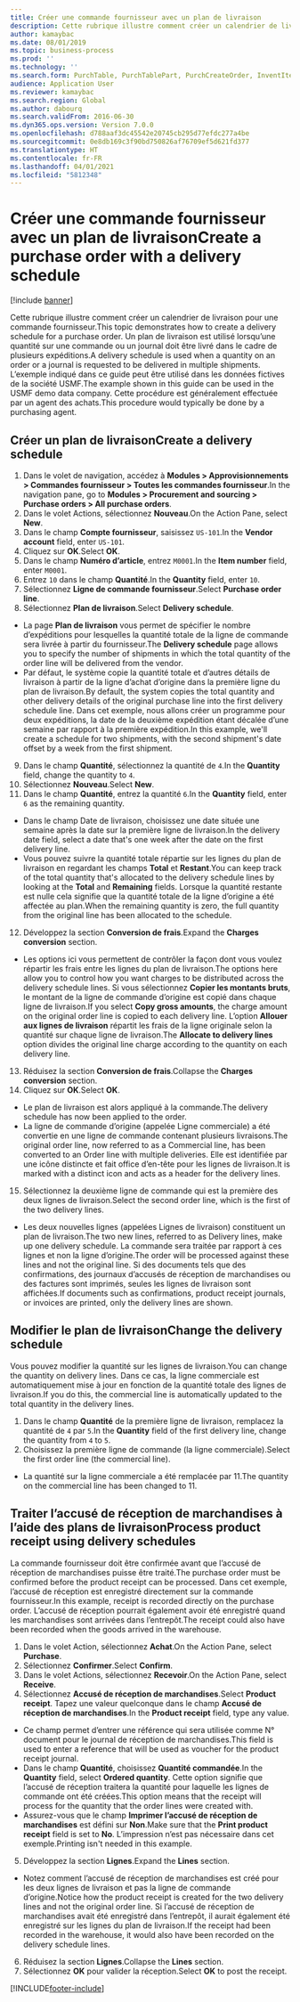 ```yaml
---
title: Créer une commande fournisseur avec un plan de livraison
description: Cette rubrique illustre comment créer un calendrier de livraison pour une commande fournisseur.
author: kamaybac
ms.date: 08/01/2019
ms.topic: business-process
ms.prod: ''
ms.technology: ''
ms.search.form: PurchTable, PurchTablePart, PurchCreateOrder, InventItemIdLookupPurchase, PurchDeliverySchedule, PurchEditLines
audience: Application User
ms.reviewer: kamaybac
ms.search.region: Global
ms.author: dabourq
ms.search.validFrom: 2016-06-30
ms.dyn365.ops.version: Version 7.0.0
ms.openlocfilehash: d788aaf3dc45542e20745cb295d77efdc277a4be
ms.sourcegitcommit: 0e8db169c3f90bd750826af76709ef5d621fd377
ms.translationtype: HT
ms.contentlocale: fr-FR
ms.lasthandoff: 04/01/2021
ms.locfileid: "5812348"
---
```

# <a name="create-a-purchase-order-with-a-delivery-schedule"></a><span data-ttu-id="64e2f-103">Créer une commande fournisseur avec un plan de livraison</span><span class="sxs-lookup"><span data-stu-id="64e2f-103">Create a purchase order with a delivery schedule</span></span>

[!include [banner](../../includes/banner.md)]

<span data-ttu-id="64e2f-104">Cette rubrique illustre comment créer un calendrier de livraison pour une commande fournisseur.</span><span class="sxs-lookup"><span data-stu-id="64e2f-104">This topic demonstrates how to create a delivery schedule for a purchase order.</span></span> <span data-ttu-id="64e2f-105">Un plan de livraison est utilisé lorsqu’une quantité sur une commande ou un journal doit être livré dans le cadre de plusieurs expéditions.</span><span class="sxs-lookup"><span data-stu-id="64e2f-105">A delivery schedule is used when a quantity on an order or a journal is requested to be delivered in multiple shipments.</span></span> <span data-ttu-id="64e2f-106">L’exemple indiqué dans ce guide peut être utilisé dans les données fictives de la société USMF.</span><span class="sxs-lookup"><span data-stu-id="64e2f-106">The example shown in this guide can be used in the USMF demo data company.</span></span> <span data-ttu-id="64e2f-107">Cette procédure est généralement effectuée par un agent des achats.</span><span class="sxs-lookup"><span data-stu-id="64e2f-107">This procedure would typically be done by a purchasing agent.</span></span>

## <a name="create-a-delivery-schedule"></a><span data-ttu-id="64e2f-108">Créer un plan de livraison</span><span class="sxs-lookup"><span data-stu-id="64e2f-108">Create a delivery schedule</span></span>
1. <span data-ttu-id="64e2f-109">Dans le volet de navigation, accédez à **Modules > Approvisionnements > Commandes fournisseur > Toutes les commandes fournisseur**.</span><span class="sxs-lookup"><span data-stu-id="64e2f-109">In the navigation pane, go to **Modules > Procurement and sourcing > Purchase orders > All purchase orders**.</span></span>
2. <span data-ttu-id="64e2f-110">Dans le volet Actions, sélectionnez **Nouveau**.</span><span class="sxs-lookup"><span data-stu-id="64e2f-110">On the Action Pane, select **New**.</span></span>
3. <span data-ttu-id="64e2f-111">Dans le champ **Compte fournisseur**, saisissez `US-101`.</span><span class="sxs-lookup"><span data-stu-id="64e2f-111">In the **Vendor account** field, enter `US-101`.</span></span>
4. <span data-ttu-id="64e2f-112">Cliquez sur **OK**.</span><span class="sxs-lookup"><span data-stu-id="64e2f-112">Select **OK**.</span></span>
5. <span data-ttu-id="64e2f-113">Dans le champ **Numéro d’article**, entrez `M0001`.</span><span class="sxs-lookup"><span data-stu-id="64e2f-113">In the **Item number** field, enter `M0001`.</span></span>
6. <span data-ttu-id="64e2f-114">Entrez `10` dans le champ **Quantité**.</span><span class="sxs-lookup"><span data-stu-id="64e2f-114">In the **Quantity** field, enter `10`.</span></span>
7. <span data-ttu-id="64e2f-115">Sélectionnez **Ligne de commande fournisseur**.</span><span class="sxs-lookup"><span data-stu-id="64e2f-115">Select **Purchase order line**.</span></span>
8. <span data-ttu-id="64e2f-116">Sélectionnez **Plan de livraison**.</span><span class="sxs-lookup"><span data-stu-id="64e2f-116">Select **Delivery schedule**.</span></span>
- <span data-ttu-id="64e2f-117">La page **Plan de livraison** vous permet de spécifier le nombre d’expéditions pour lesquelles la quantité totale de la ligne de commande sera livrée à partir du fournisseur.</span><span class="sxs-lookup"><span data-stu-id="64e2f-117">The **Delivery schedule** page allows you to specify the number of shipments in which the total quantity of the order line will be delivered from the vendor.</span></span>  
- <span data-ttu-id="64e2f-118">Par défaut, le système copie la quantité totale et d’autres détails de livraison à partir de la ligne d’achat d’origine dans la première ligne du plan de livraison.</span><span class="sxs-lookup"><span data-stu-id="64e2f-118">By default, the system copies the total quantity and other delivery details of the original purchase line into the first delivery schedule line.</span></span> <span data-ttu-id="64e2f-119">Dans cet exemple, nous allons créer un programme pour deux expéditions, la date de la deuxième expédition étant décalée d’une semaine par rapport à la première expédition.</span><span class="sxs-lookup"><span data-stu-id="64e2f-119">In this example, we'll create a schedule for two shipments, with the second shipment's date offset by a week from the first shipment.</span></span>  
9. <span data-ttu-id="64e2f-120">Dans le champ **Quantité**, sélectionnez la quantité de `4`.</span><span class="sxs-lookup"><span data-stu-id="64e2f-120">In the **Quantity** field, change the quantity to `4`.</span></span>
10. <span data-ttu-id="64e2f-121">Sélectionnez **Nouveau**.</span><span class="sxs-lookup"><span data-stu-id="64e2f-121">Select **New**.</span></span>
11. <span data-ttu-id="64e2f-122">Dans le champ **Quantité**, entrez la quantité `6`.</span><span class="sxs-lookup"><span data-stu-id="64e2f-122">In the **Quantity** field, enter `6` as the remaining quantity.</span></span>
- <span data-ttu-id="64e2f-123">Dans le champ Date de livraison, choisissez une date située une semaine après la date sur la première ligne de livraison.</span><span class="sxs-lookup"><span data-stu-id="64e2f-123">In the delivery date field, select a date that's one week after the date on the first delivery line.</span></span>  
- <span data-ttu-id="64e2f-124">Vous pouvez suivre la quantité totale répartie sur les lignes du plan de livraison en regardant les champs **Total** et **Restant**.</span><span class="sxs-lookup"><span data-stu-id="64e2f-124">You can keep track of the total quantity that's allocated to the delivery schedule lines by looking at the **Total** and **Remaining** fields.</span></span> <span data-ttu-id="64e2f-125">Lorsque la quantité restante est nulle cela signifie que la quantité totale de la ligne d’origine a été affectée au plan.</span><span class="sxs-lookup"><span data-stu-id="64e2f-125">When the remaining quantity is zero, the full quantity from the original line has been allocated to the schedule.</span></span>  
12. <span data-ttu-id="64e2f-126">Développez la section **Conversion de frais**.</span><span class="sxs-lookup"><span data-stu-id="64e2f-126">Expand the **Charges conversion** section.</span></span>
- <span data-ttu-id="64e2f-127">Les options ici vous permettent de contrôler la façon dont vous voulez répartir les frais entre les lignes du plan de livraison.</span><span class="sxs-lookup"><span data-stu-id="64e2f-127">The options here allow you to control how you want charges to be distributed across the delivery schedule lines.</span></span> <span data-ttu-id="64e2f-128">Si vous sélectionnez **Copier les montants bruts**, le montant de la ligne de commande d’origine est copié dans chaque ligne de livraison.</span><span class="sxs-lookup"><span data-stu-id="64e2f-128">If you select **Copy gross amounts**, the charge amount on the original order line is copied to each delivery line.</span></span> <span data-ttu-id="64e2f-129">L’option **Allouer aux lignes de livraison** répartit les frais de la ligne originale selon la quantité sur chaque ligne de livraison.</span><span class="sxs-lookup"><span data-stu-id="64e2f-129">The **Allocate to delivery lines** option divides the original line charge according to the quantity on each delivery line.</span></span>  
13. <span data-ttu-id="64e2f-130">Réduisez la section **Conversion de frais**.</span><span class="sxs-lookup"><span data-stu-id="64e2f-130">Collapse the **Charges conversion** section.</span></span>
14. <span data-ttu-id="64e2f-131">Cliquez sur **OK**.</span><span class="sxs-lookup"><span data-stu-id="64e2f-131">Select **OK**.</span></span>
- <span data-ttu-id="64e2f-132">Le plan de livraison est alors appliqué à la commande.</span><span class="sxs-lookup"><span data-stu-id="64e2f-132">The delivery schedule has now been applied to the order.</span></span>  
- <span data-ttu-id="64e2f-133">La ligne de commande d’origine (appelée Ligne commerciale) a été convertie en une ligne de commande contenant plusieurs livraisons.</span><span class="sxs-lookup"><span data-stu-id="64e2f-133">The original order line, now referred to as a Commercial line, has been converted to an Order line with multiple deliveries.</span></span> <span data-ttu-id="64e2f-134">Elle est identifiée par une icône distincte et fait office d’en-tête pour les lignes de livraison.</span><span class="sxs-lookup"><span data-stu-id="64e2f-134">It is marked with a distinct icon and acts as a header for the delivery lines.</span></span>  
15. <span data-ttu-id="64e2f-135">Sélectionnez la deuxième ligne de commande qui est la première des deux lignes de livraison.</span><span class="sxs-lookup"><span data-stu-id="64e2f-135">Select the second order line, which is the first of the two delivery lines.</span></span>
- <span data-ttu-id="64e2f-136">Les deux nouvelles lignes (appelées Lignes de livraison) constituent un plan de livraison.</span><span class="sxs-lookup"><span data-stu-id="64e2f-136">The two new lines, referred to as Delivery lines, make up one delivery schedule.</span></span> <span data-ttu-id="64e2f-137">La commande sera traitée par rapport à ces lignes et non la ligne d’origine.</span><span class="sxs-lookup"><span data-stu-id="64e2f-137">The order will be processed against these lines and not the original line.</span></span> <span data-ttu-id="64e2f-138">Si des documents tels que des confirmations, des journaux d’accusés de réception de marchandises ou des factures sont imprimés, seules les lignes de livraison sont affichées.</span><span class="sxs-lookup"><span data-stu-id="64e2f-138">If documents such as confirmations, product receipt journals, or invoices are printed, only the delivery lines are shown.</span></span>  

## <a name="change-the-delivery-schedule"></a><span data-ttu-id="64e2f-139">Modifier le plan de livraison</span><span class="sxs-lookup"><span data-stu-id="64e2f-139">Change the delivery schedule</span></span>
<span data-ttu-id="64e2f-140">Vous pouvez modifier la quantité sur les lignes de livraison.</span><span class="sxs-lookup"><span data-stu-id="64e2f-140">You can change the quantity on delivery lines.</span></span> <span data-ttu-id="64e2f-141">Dans ce cas, la ligne commerciale est automatiquement mise à jour en fonction de la quantité totale des lignes de livraison.</span><span class="sxs-lookup"><span data-stu-id="64e2f-141">If you do this, the commercial line is automatically updated to the total quantity in the delivery lines.</span></span>  
1. <span data-ttu-id="64e2f-142">Dans le champ **Quantité** de la première ligne de livraison, remplacez la quantité de `4` par `5`.</span><span class="sxs-lookup"><span data-stu-id="64e2f-142">In the **Quantity** field of the first delivery line, change the quantity from `4` to `5`.</span></span>
2. <span data-ttu-id="64e2f-143">Choisissez la première ligne de commande (la ligne commerciale).</span><span class="sxs-lookup"><span data-stu-id="64e2f-143">Select the first order line (the commercial line).</span></span>  
- <span data-ttu-id="64e2f-144">La quantité sur la ligne commerciale a été remplacée par 11.</span><span class="sxs-lookup"><span data-stu-id="64e2f-144">The quantity on the commercial line has been changed to 11.</span></span>  

## <a name="process-product-receipt-using-delivery-schedules"></a><span data-ttu-id="64e2f-145">Traiter l’accusé de réception de marchandises à l’aide des plans de livraison</span><span class="sxs-lookup"><span data-stu-id="64e2f-145">Process product receipt using delivery schedules</span></span>
<span data-ttu-id="64e2f-146">La commande fournisseur doit être confirmée avant que l’accusé de réception de marchandises puisse être traité.</span><span class="sxs-lookup"><span data-stu-id="64e2f-146">The purchase order must be confirmed before the product receipt can be processed.</span></span> <span data-ttu-id="64e2f-147">Dans cet exemple, l’accusé de réception est enregistré directement sur la commande fournisseur.</span><span class="sxs-lookup"><span data-stu-id="64e2f-147">In this example, receipt is recorded directly on the purchase order.</span></span> <span data-ttu-id="64e2f-148">L’accusé de réception pourrait également avoir été enregistré quand les marchandises sont arrivées dans l’entrepôt.</span><span class="sxs-lookup"><span data-stu-id="64e2f-148">The receipt could also have been recorded when the goods arrived in the warehouse.</span></span>  
1. <span data-ttu-id="64e2f-149">Dans le volet Action, sélectionnez **Achat**.</span><span class="sxs-lookup"><span data-stu-id="64e2f-149">On the Action Pane, select **Purchase**.</span></span>
2. <span data-ttu-id="64e2f-150">Sélectionnez **Confirmer**.</span><span class="sxs-lookup"><span data-stu-id="64e2f-150">Select **Confirm**.</span></span>
3. <span data-ttu-id="64e2f-151">Dans le volet Actions, sélectionnez **Recevoir**.</span><span class="sxs-lookup"><span data-stu-id="64e2f-151">On the Action Pane, select **Receive**.</span></span>
4. <span data-ttu-id="64e2f-152">Sélectionnez **Accusé de réception de marchandises**.</span><span class="sxs-lookup"><span data-stu-id="64e2f-152">Select **Product receipt**.</span></span> <span data-ttu-id="64e2f-153">Tapez une valeur quelconque dans le champ **Accusé de réception de marchandises**.</span><span class="sxs-lookup"><span data-stu-id="64e2f-153">In the **Product receipt** field, type any value.</span></span>
- <span data-ttu-id="64e2f-154">Ce champ permet d’entrer une référence qui sera utilisée comme N° document pour le journal de réception de marchandises.</span><span class="sxs-lookup"><span data-stu-id="64e2f-154">This field is used to enter a reference that will be used as voucher for the product receipt journal.</span></span>  
- <span data-ttu-id="64e2f-155">Dans le champ **Quantité**, choisissez **Quantité commandée**.</span><span class="sxs-lookup"><span data-stu-id="64e2f-155">In the **Quantity** field, select **Ordered quantity**.</span></span> <span data-ttu-id="64e2f-156">Cette option signifie que l’accusé de réception traitera la quantité pour laquelle les lignes de commande ont été créées.</span><span class="sxs-lookup"><span data-stu-id="64e2f-156">This option means that the receipt will process for the quantity that the order lines were created with.</span></span>  
- <span data-ttu-id="64e2f-157">Assurez-vous que le champ **Imprimer l’accusé de réception de marchandises** est défini sur **Non**.</span><span class="sxs-lookup"><span data-stu-id="64e2f-157">Make sure that the **Print product receipt** field is set to **No**.</span></span> <span data-ttu-id="64e2f-158">L’impression n’est pas nécessaire dans cet exemple.</span><span class="sxs-lookup"><span data-stu-id="64e2f-158">Printing isn't needed in this example.</span></span>  
5. <span data-ttu-id="64e2f-159">Développez la section **Lignes**.</span><span class="sxs-lookup"><span data-stu-id="64e2f-159">Expand the **Lines** section.</span></span>
- <span data-ttu-id="64e2f-160">Notez comment l’accusé de réception de marchandises est créé pour les deux lignes de livraison et pas la ligne de commande d’origine.</span><span class="sxs-lookup"><span data-stu-id="64e2f-160">Notice how the product receipt is created for the two delivery lines and not the original order line.</span></span> <span data-ttu-id="64e2f-161">Si l’accusé de réception de marchandises avait été enregistré dans l’entrepôt, il aurait également été enregistré sur les lignes du plan de livraison.</span><span class="sxs-lookup"><span data-stu-id="64e2f-161">If the receipt had been recorded in the warehouse, it would also have been recorded on the delivery schedule lines.</span></span>  
6. <span data-ttu-id="64e2f-162">Réduisez la section **Lignes**.</span><span class="sxs-lookup"><span data-stu-id="64e2f-162">Collapse the **Lines** section.</span></span>
7. <span data-ttu-id="64e2f-163">Sélectionnez **OK** pour valider la réception.</span><span class="sxs-lookup"><span data-stu-id="64e2f-163">Select **OK** to post the receipt.</span></span>



[!INCLUDE[footer-include](../../../includes/footer-banner.md)]